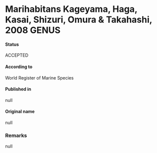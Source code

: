 Marihabitans Kageyama, Haga, Kasai, Shizuri, Omura & Takahashi, 2008 GENUS
=======

#### Status
ACCEPTED

#### According to
World Register of Marine Species

#### Published in
null

#### Original name
null

### Remarks
null